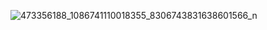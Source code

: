 
![473356188_1086741110018355_8306743831638601566_n](https://github.com/user-attachments/assets/3841a52b-6200-4a72-bb56-c0c1426b5eea)
